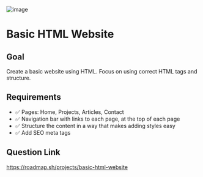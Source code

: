![image](https://github.com/user-attachments/assets/2dac108d-9b05-408a-aa3f-8291ca1744da)
# Basic HTML Website

## Goal

Create a basic website using HTML. Focus on using correct HTML tags and structure.

## Requirements

- ✅ Pages: Home, Projects, Articles, Contact
- ✅ Navigation bar with links to each page, at the top of each page
- ✅ Structure the content in a way that makes adding styles easy
- ✅ Add SEO meta tags

## Question Link 
https://roadmap.sh/projects/basic-html-website
